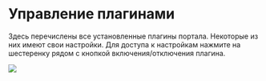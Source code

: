 # Управление плагинами
Здесь перечислены все установленные плагины портала. Некоторые из них имеют свои настройки. Для доступа к настройкам нажмите на шестеренку рядом с кнопкой включения/отключения плагина.

![](manage_plugins.png)